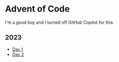 # Advent of Code

I'm a good boy and I turned off GitHub Copilot for this.

## 2023

- [Day 1](/2023/day1/index.ts)
- [Day 2](/2023/day2/index.ts)
